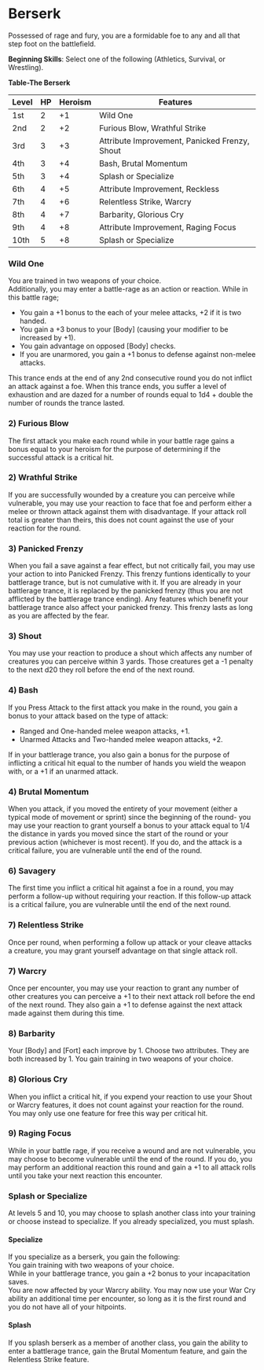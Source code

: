 # Berserk
Possessed of rage and fury, you are a formidable foe to any and all that step foot on the battlefield.

**Beginning Skills**: Select one of the following (Athletics, Survival, or Wrestling).

**Table-The Berserk**

| Level | HP | Heroism  | Features                                          |
|-------|----|----------|---------------------------------------------------|
| 1st   | 2  |    +1    | Wild One                                          |
| 2nd   | 2  |    +2    | Furious Blow, Wrathful Strike                     |
| 3rd   | 3  |    +3    | Attribute Improvement, Panicked Frenzy, Shout     |
| 4th   | 3  |    +4    | Bash, Brutal Momentum                             |
| 5th   | 3  |    +4    | Splash or Specialize                              |
| 6th   | 4  |    +5    | Attribute Improvement, Reckless                   |
| 7th   | 4  |    +6    | Relentless Strike, Warcry                         |
| 8th   | 4  |    +7    | Barbarity, Glorious Cry                           |
| 9th   | 4  |    +8    | Attribute Improvement, Raging Focus               |
| 10th  | 5  |    +8    | Splash or Specialize                              |


### Wild One
You are trained in two weapons of your choice.  
Additionally, you may enter a battle-rage as an action or reaction. While in this battle rage;  
* You gain a +1 bonus to the each of your melee attacks, +2 if it is two handed.  
* You gain a +3 bonus to your [Body] (causing your modifier to be increased by +1).
* You gain advantage on opposed [Body] checks.
* If you are unarmored, you gain a +1 bonus to defense against non-melee attacks.  

This trance ends at the end of any 2nd consecutive round you do not inflict an attack against a foe. When this trance ends, you suffer a level of exhaustion and are dazed for a number of rounds equal to 1d4 + double the number of rounds the trance lasted.

### 2) Furious Blow
The first attack you make each round while in your battle rage gains a bonus equal to your heroism for the purpose of determining if the successful attack is a critical hit.

### 2) Wrathful Strike
If you are successfully wounded by a creature you can perceive while vulnerable, you may use your reaction to face that foe and perform either a melee or thrown attack against them with disadvantage. If your attack roll total is greater than theirs, this does not count against the use of your reaction for the round.

### 3) Panicked Frenzy
When you fail a save against a fear effect, but not critically fail, you may use your action to into Panicked Frenzy. This frenzy funtions identically to your battlerage trance, but is not cumulative with it. If you are already in your battlerage trance, it is replaced by the panicked frenzy (thus you are not afflicted by the battlerage trance ending). Any features which benefit your battlerage trance also affect your panicked frenzy. This frenzy lasts as long as you are affected by the fear.

### 3) Shout
You may use your reaction to produce a shout which affects any number of creatures you can perceive within 3 yards. Those creatures get a -1 penalty to the next d20 they roll before the end of the next round.

### 4) Bash
If you Press Attack to the first attack you make in the round, you gain a bonus to your attack based on the type of attack:  
* Ranged and One-handed melee weapon attacks, +1.  
* Unarmed Attacks and Two-handed melee weapon attacks, +2.

If in your battlerage trance, you also gain a bonus for the purpose of inflicting a critical hit equal to the number of hands you wield the weapon with, or a +1 if an unarmed attack.

### 4) Brutal Momentum
When you attack, if you moved the entirety of your movement (either a typical mode of movement or sprint) since the beginning of the round- you may use your reaction to grant yourself a bonus to your attack equal to 1/4 the distance in yards you moved since the start of the round or your previous action (whichever is most recent). If you do, and the attack is a critical failure, you are vulnerable until the end of the round.

### 6) Savagery
The first time you inflict a critical hit against a foe in a round, you may perform a follow-up without requiring your reaction. If this follow-up attack is a critical failure, you are vulnerable until the end of the next round.

### 7) Relentless Strike
Once per round, when performing a follow up attack or your cleave attacks a creature, you may grant yourself advantage on that single attack roll.

### 7) Warcry
Once per encounter, you may use your reaction to grant any number of other creatures you can perceive a +1 to their next attack roll before the end of the next round. They also gain a +1 to defense against the next attack made against them during this time.

### 8) Barbarity
Your [Body] and [Fort] each improve by 1. Choose two attributes. They are both increased by 1. You gain training in two weapons of your choice.

### 8) Glorious Cry
When you inflict a critical hit, if you expend your reaction to use your Shout or Warcry features, it does not count against your reaction for the round. You may only use one feature for free this way per critical hit.

### 9) Raging Focus
While in your battle rage, if you receive a wound and are not vulnerable, you may choose to become vulnerable until the end of the round. If you do, you may perform an additional reaction this round and gain a +1 to all attack rolls until you take your next reaction this encounter.

### Splash or Specialize
At levels 5 and 10, you may choose to splash another class into your training or choose instead to specialize. If you already specialized, you must splash.

#### Specialize
If you specialize as a berserk, you gain the following:  
You gain training with two weapons of your choice.  
While in your battlerage trance, you gain a +2 bonus to your incapacitation saves.  
You are now affected by your Warcry ability.
You may now use your War Cry ability an additional time per encounter, so long as it is the first round and you do not have all of your hitpoints.

#### Splash
If you splash berserk as a member of another class, you gain the ability to enter a battlerage trance, gain the Brutal Momentum feature, and gain the Relentless Strike feature.
